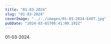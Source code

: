 ```yaml
---
title: "01-03-2024"
slug: "01-03-2024"
coverImage: "../../images/01-03-2024-E4OT.jpg"
pubDate: "2024-03-01T08:41:00.192Z"
---
```


01-03-2024
